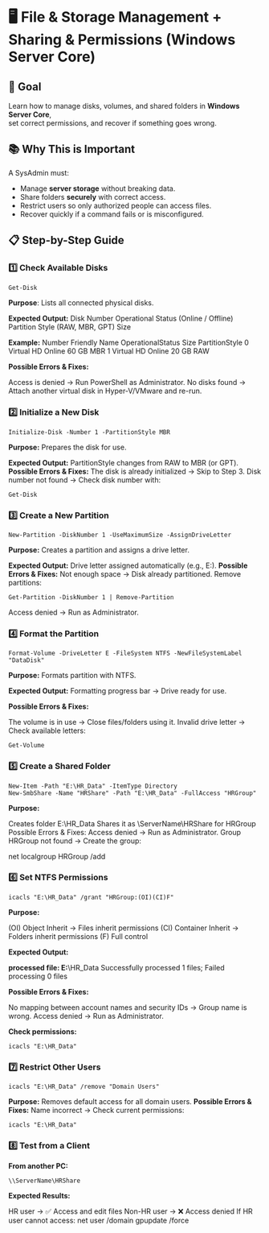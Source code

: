 # 🖥️ File & Storage Management + Sharing & Permissions (Windows Server Core)

## 🎯 Goal
Learn how to manage disks, volumes, and shared folders in **Windows Server Core**,  
set correct permissions, and recover if something goes wrong.

## 📚 Why This is Important
A SysAdmin must:

- Manage **server storage** without breaking data.
- Share folders **securely** with correct access.
- Restrict users so only authorized people can access files.
- Recover quickly if a command fails or is misconfigured.

## 📋 Step-by-Step Guide

### **1️⃣ Check Available Disks**
```powershell
Get-Disk
```

**Purpose**: Lists all connected physical disks.

**Expected Output:**
Disk Number
Operational Status (Online / Offline)
Partition Style (RAW, MBR, GPT)
Size

**Example:**
Number Friendly Name   OperationalStatus Size     PartitionStyle
0      Virtual HD      Online            60 GB    MBR
1      Virtual HD      Online            20 GB    RAW

**Possible Errors & Fixes:**

Access is denied → Run PowerShell as Administrator.
No disks found → Attach another virtual disk in Hyper-V/VMware and re-run.

### 2️⃣ Initialize a New Disk
```
Initialize-Disk -Number 1 -PartitionStyle MBR
```
**Purpose:** Prepares the disk for use.

**Expected Output:**
PartitionStyle changes from RAW to MBR (or GPT).
**Possible Errors & Fixes:**
The disk is already initialized → Skip to Step 3.
Disk number not found → Check disk number with:
```
Get-Disk
```
### 3️⃣ Create a New Partition
```
New-Partition -DiskNumber 1 -UseMaximumSize -AssignDriveLetter
```
**Purpose:** Creates a partition and assigns a drive letter.

**Expected Output:**
Drive letter assigned automatically (e.g., E:).
**Possible Errors & Fixes:**
Not enough space → Disk already partitioned. Remove partitions:
```
Get-Partition -DiskNumber 1 | Remove-Partition
```
Access denied → Run as Administrator.

### 4️⃣ Format the Partition
```
Format-Volume -DriveLetter E -FileSystem NTFS -NewFileSystemLabel "DataDisk"
```
**Purpose:** Formats partition with NTFS.

**Expected Output:**
Formatting progress bar → Drive ready for use.

**Possible Errors & Fixes:**

The volume is in use → Close files/folders using it.
Invalid drive letter → Check available letters:
```
Get-Volume
```
### 5️⃣ Create a Shared Folder
```
New-Item -Path "E:\HR_Data" -ItemType Directory
New-SmbShare -Name "HRShare" -Path "E:\HR_Data" -FullAccess "HRGroup"
```
**Purpose:**

Creates folder E:\HR_Data
Shares it as \\ServerName\HRShare for HRGroup
Possible Errors & Fixes:
Access denied → Run as Administrator.
Group HRGroup not found → Create the group:

net localgroup HRGroup /add

### 6️⃣ Set NTFS Permissions
```
icacls "E:\HR_Data" /grant "HRGroup:(OI)(CI)F"
```
**Purpose:**

(OI) Object Inherit → Files inherit permissions
(CI) Container Inherit → Folders inherit permissions
(F) Full control

**Expected Output:**

**processed file: E:**\HR_Data
Successfully processed 1 files; Failed processing 0 files

**Possible Errors & Fixes:**

No mapping between account names and security IDs → Group name is wrong.
Access denied → Run as Administrator.

**Check permissions:**
```
icacls "E:\HR_Data"
```
### 7️⃣ Restrict Other Users
```
icacls "E:\HR_Data" /remove "Domain Users"
```
**Purpose:** Removes default access for all domain users.
**Possible Errors & Fixes:**
Name incorrect → Check current permissions:
```
icacls "E:\HR_Data"
```
### 8️⃣ Test from a Client
**From another PC:**
```
\\ServerName\HRShare
```
**Expected Results:**

HR user → ✅ Access and edit files
Non-HR user → ❌ Access denied
If HR user cannot access:
net user <username> /domain
gpupdate /force
